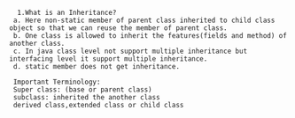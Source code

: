  


      1.What is an Inheritance?
     a. Here non-static member of parent class inherited to child class object so that we can reuse the member of parent class.
     b. One class is allowed to inherit the features(fields and method) of another class.
     c. In java class level not support multiple inheritance but interfacing level it support multiple inheritance.
     d. static member does not get inheritance.

     Important Terminology:
     Super class: (base or parent class)
     subclass: inherited the another class
     derived class,extended class or child class

